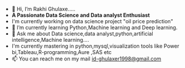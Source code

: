 - 👋 Hi, I’m Rakhi Ghulaxe.....
- **A Passionate Data Science and Data analyst Enthusiast**
- I'm currently working on data science project "oil price prediction"
- 🌱 I’m currently learning Python,Machine learning and Deep learning.
- 💞️ Ask me about Data science,data analyst,python,artificial intelligence,Machine learning....
- I'm currently mastering in python,mysql,visualization tools like Power bi,Tableau,R-programming,Aure ,SAS etc
- 📫 You can reach me on my mail id-ghulaxer1998@gmail.com
  

<!---
ghulaxer1/ghulaxer1 is a ✨ special ✨ repository because its `README.md` (this file) appears on your GitHub profile.
You can click the Preview link to take a look at your changes.
--->

